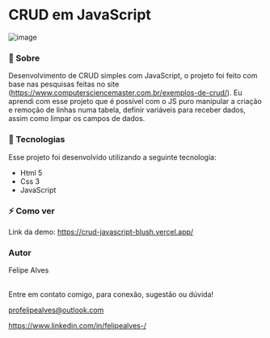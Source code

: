 # CRUD em JavaScript

![image](https://user-images.githubusercontent.com/78622458/172267478-3f9237c0-257e-4593-a550-fd2ba8f36dfd.png)


### 🔖 Sobre
Desenvolvimento de CRUD simples com JavaScript, o projeto foi feito com base nas pesquisas feitas no site (https://www.computersciencemaster.com.br/exemplos-de-crud/).
Eu aprendi com esse projeto que é possível com o JS puro manipular a criação e remoção de linhas numa tabela, definir variáveis para receber dados, assim como limpar os campos de dados.

### 🚀 Tecnologias
Esse projeto foi desenvolvido utilizando a seguinte tecnologia:

+ Html 5
+ Css 3
+ JavaScript

### ⚡ Como ver

Link da demo: https://crud-javascript-blush.vercel.app/<br/>
### Autor
Felipe Alves <br/><br/>


Entre em contato comigo, para conexão, sugestão ou dúvida! <br/>

profelipealves@outlook.com <br/>

https://www.linkedin.com/in/felipealves-/

